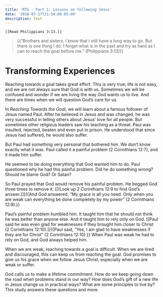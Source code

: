 ```yaml
---
title: 'RTG - Part 1: Lessons on following Jesus'
date: '2018-07-17T21:54:00-05:00'
description: Test
---
```

```
[[Read Philippians 3:13.]]
```

> {{“Brothers and sisters, I know that I still have a long way to go. But there is one thing I do: I forget what is in the past and try as hard as I can to reach the goal before me.” (Philippians 3:13)}}

# Transforming Experiences

Reaching towards a goal takes great effort. This is very true; life is not easy, and we are not always sure that God is with us. Sometimes we will be confused and wonder if we are living the way God wants us to live. And there are times when we will question God’s care for us.

In _Reaching Towards the Goal_, we will learn about a famous follower of Jesus named Paul. After he believed in Jesus and was changed, he was very successful in telling others about Jesus’ love for all people. But sometimes other religious leaders saw his teaching as a threat. Paul was insulted, rejected, beaten and even put in prison. He understood that since Jesus had suffered, he would also suffer.

But Paul had something very personal that bothered him. We don’t know exactly what it was. Paul called it a painful problem (2 Corinthians 12:7), and it made him suffer.

He seemed to be doing everything that God wanted him to do. Paul questioned why he had this painful problem. Did he do something wrong? Should he blame God? Or Satan?

So Paul prayed that God would remove his painful problem. He begged God three times to remove it. [[(Look up 2 Corinthians 12:9 to find God’s answer.)]]{{And God answered, “My grace is all you need. Only when you are weak can everything be done completely by my power” (2 Corinthians 12:9).}}

Paul’s painful problem humbled him. It taught him that he should not think he was better than anyone else. And it taught him to rely only on God. [[Paul said he was even glad for weaknesses if they brought him closer to Christ (2 Corinthians 12:10).]]{{Paul said, “Yes, I am glad to have weaknesses if they are for Christ” (2 Corinthians 12:10).}} When Paul was weak he had to rely on God, and God always helped him.

When we are weak, reaching towards a goal is difficult. When we are tired and discouraged, this can keep us from reaching the goal. God promises to give us his grace when we follow Jesus Christ, especially when we are weak or suffer.

God calls us to make a lifetime commitment. How do we keep going down the road when problems stand in our way? How does God’s gift of a new life in Jesus change us in practical ways? What are some principles to live by? This study answers these questions and more.

